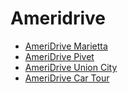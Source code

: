 # Ameridrive

* [AmeriDrive Marietta](https://view.gmetri.com/v5/rrrfub/ameridrive_marietta)
* [AmeriDrive Pivet](https://view.gmetri.com/v5/rrrfub/ameridrive_pivet)
* [AmeriDrive Union City](https://view.gmetri.com/v5/rrrfub/ameridrive_union_city)
* [AmeriDrive Car Tour](ttps://view.gmetri.com/v5/rrrfub/ameridrive_car_tour)
